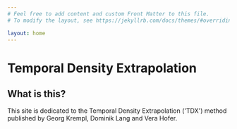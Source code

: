 ```yaml
---
# Feel free to add content and custom Front Matter to this file.
# To modify the layout, see https://jekyllrb.com/docs/themes/#overriding-theme-defaults

layout: home
---
```



Temporal Density Extrapolation
====================

What is this?
---------------------

This site is dedicated to the Temporal Density Extrapolation ('TDX') method published by Georg Krempl, Dominik Lang and Vera Hofer.

